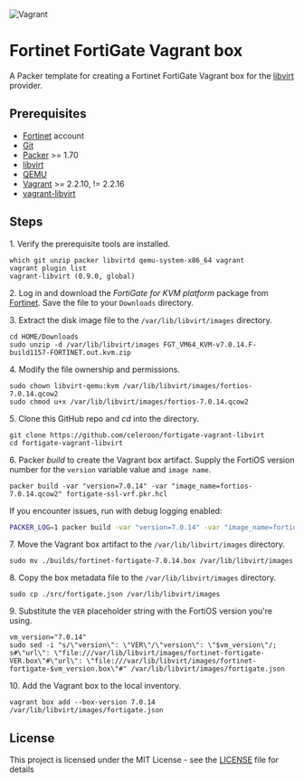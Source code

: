 <img alt="Vagrant" src="https://img.shields.io/badge/vagrant%20-%231563FF.svg?&style=for-the-badge&logo=vagrant&logoColor=white"/>

# Fortinet FortiGate Vagrant box

A Packer template for creating a Fortinet FortiGate Vagrant box for the [libvirt](https://libvirt.org) provider.

## Prerequisites

  * [Fortinet](https://support.fortinet.com) account
  * [Git](https://git-scm.com)
  * [Packer](https://packer.io) >= 1.70
  * [libvirt](https://libvirt.org)
  * [QEMU](https://www.qemu.org)
  * [Vagrant](https://www.vagrantup.com) >= 2.2.10, != 2.2.16
  * [vagrant-libvirt](https://github.com/vagrant-libvirt/vagrant-libvirt)

## Steps

1\. Verify the prerequisite tools are installed.

```
which git unzip packer libvirtd qemu-system-x86_64 vagrant
vagrant plugin list
vagrant-libvirt (0.9.0, global)
```

2\. Log in and download the _FortiGate for KVM platform_ package from [Fortinet](https://docs.fortinet.com/document/fortigate-private-cloud/7.0.14/kvm-administration-guide/706376/about-fortigate-vm-on-kvm). Save the file to your `Downloads` directory.

3\. Extract the disk image file to the `/var/lib/libvirt/images` directory.

```
cd HOME/Downloads
sudo unzip -d /var/lib/libvirt/images FGT_VM64_KVM-v7.0.14.F-build1157-FORTINET.out.kvm.zip
```

4\. Modify the file ownership and permissions.

```
sudo chown libvirt-qemu:kvm /var/lib/libvirt/images/fortios-7.0.14.qcow2
sudo chmod u+x /var/lib/libvirt/images/fortios-7.0.14.qcow2
```

5\. Clone this GitHub repo and _cd_ into the directory.

```
git clone https://github.com/celeroon/fortigate-vagrant-libvirt
cd fortigate-vagrant-libvirt
```

6\. Packer _build_ to create the Vagrant box artifact. Supply the FortiOS version number for the `version` variable value and `image name`.

```
packer build -var "version=7.0.14" -var "image_name=fortios-7.0.14.qcow2" fortigate-ssl-vrf.pkr.hcl
```

If you encounter issues, run with debug logging enabled:

```bash
PACKER_LOG=1 packer build -var "version=7.0.14" -var "image_name=fortios-7.0.14.qcow2" fortigate-ssl-vrf.pkr.hcl
```

7\. Move the Vagrant box artifact to the `/var/lib/libvirt/images` directory.

```
sudo mv ./builds/fortinet-fortigate-7.0.14.box /var/lib/libvirt/images
```

8\. Copy the box metadata file to the `/var/lib/libvirt/images` directory.

```
sudo cp ./src/fortigate.json /var/lib/libvirt/images
```

9\. Substitute the `VER` placeholder string with the FortiOS version you're using.

```
vm_version="7.0.14"
sudo sed -i "s/\"version\": \"VER\"/\"version\": \"$vm_version\"/; s#\"url\": \"file:///var/lib/libvirt/images/fortinet-fortigate-VER.box\"#\"url\": \"file:///var/lib/libvirt/images/fortinet-fortigate-$vm_version.box\"#" /var/lib/libvirt/images/fortigate.json
```

10\. Add the Vagrant box to the local inventory.

```
vagrant box add --box-version 7.0.14 /var/lib/libvirt/images/fortigate.json
```

## License

This project is licensed under the MIT License - see the [LICENSE](LICENSE) file for details
